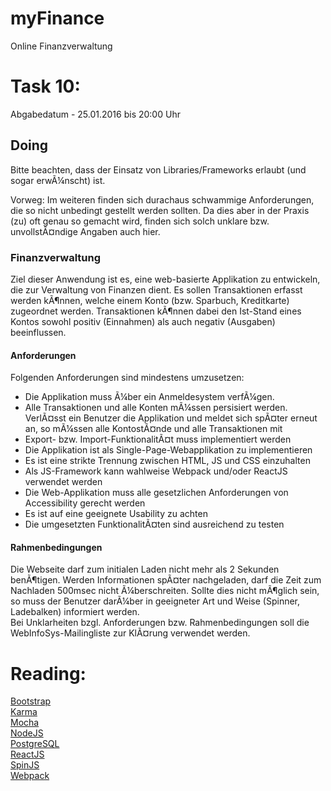 # myFinance
Online Finanzverwaltung

# Task 10:
  
Abgabedatum - 25.01.2016 bis 20:00 Uhr

## Doing

Bitte beachten, dass der Einsatz von Libraries/Frameworks erlaubt (und sogar erwÃ¼nscht) ist.   

Vorweg: Im weiteren finden sich durachaus schwammige Anforderungen, die so nicht unbedingt
gestellt werden sollten. Da dies aber in der Praxis (zu) oft genau so gemacht wird, finden sich
solch unklare bzw. unvollstÃ¤ndige Angaben auch hier.

### Finanzverwaltung

Ziel dieser Anwendung ist es, eine web-basierte Applikation zu entwickeln, die zur Verwaltung
von Finanzen dient. Es sollen Transaktionen erfasst werden kÃ¶nnen, welche einem Konto (bzw.
Sparbuch, Kreditkarte) zugeordnet werden. Transaktionen kÃ¶nnen dabei den Ist-Stand eines Kontos
sowohl positiv (Einnahmen) als auch negativ (Ausgaben) beeinflussen.

#### Anforderungen

Folgenden Anforderungen sind mindestens umzusetzen:

- Die Applikation muss Ã¼ber ein Anmeldesystem verfÃ¼gen.
- Alle Transaktionen und alle Konten mÃ¼ssen persisiert werden. VerlÃ¤sst ein Benutzer die
Applikation und meldet sich spÃ¤ter erneut an, so mÃ¼ssen alle KontostÃ¤nde und alle Transaktionen
mit
- Export- bzw. Import-FunktionalitÃ¤t muss implementiert werden
- Die Applikation ist als Single-Page-Webapplikation zu implementieren
- Es ist eine strikte Trennung zwischen HTML, JS und CSS einzuhalten
- Als JS-Framework kann wahlweise Webpack und/oder ReactJS verwendet werden
- Die Web-Applikation muss alle gesetzlichen Anforderungen von Accessibility gerecht werden
- Es ist auf eine geeignete Usability zu achten
- Die umgesetzten FunktionalitÃ¤ten sind ausreichend zu testen

#### Rahmenbedingungen

Die Webseite darf zum initialen Laden nicht mehr als 2 Sekunden benÃ¶tigen.
Werden Informationen spÃ¤ter nachgeladen, darf die Zeit zum Nachladen 500msec nicht Ã¼berschreiten.
Sollte dies nicht mÃ¶glich sein, so muss der Benutzer darÃ¼ber in geeigneter Art und Weise (Spinner,
Ladebalken) informiert werden.   
Bei Unklarheiten bzgl. Anforderungen bzw. Rahmenbedingungen soll die WebInfoSys-Mailingliste zur
KlÃ¤rung verwendet werden.

# Reading:

[Bootstrap](http://getbootstrap.com/)   
[Karma](https://karma-runner.github.io/0.13/index.html)   
[Mocha](https://mochajs.org/)   
[NodeJS](https://nodejs.org/en/)   
[PostgreSQL](http://www.postgresql.org/)   
[ReactJS](https://facebook.github.io/react/)   
[SpinJS](http://fgnass.github.io/spin.js/)   
[Webpack](https://webpack.github.io/docs/)   